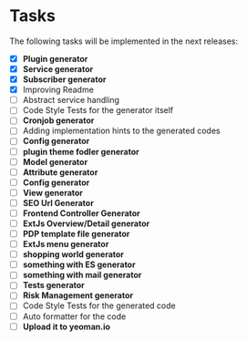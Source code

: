 # Tasks

The following tasks will be implemented in the next releases:

- [x] **Plugin generator**
- [x] **Service generator**
- [x] **Subscriber generator**
- [x] Improving Readme
- [ ] Abstract service handling
- [ ] Code Style Tests for the generator itself
- [ ] **Cronjob generator**
- [ ] Adding implementation hints to the generated codes
- [ ] **Config generator**
- [ ] **plugin theme fodler generator**
- [ ] **Model generator**
- [ ] **Attribute generator**
- [ ] **Config generator**
- [ ] **View generator**
- [ ] **SEO Url Generator**
- [ ] **Frontend Controller Generator**
- [ ] **ExtJs Overview/Detail generator**
- [ ] **PDP template file generator**
- [ ] **ExtJs menu generator**
- [ ] **shopping world generator**
- [ ] **something with ES generator** 
- [ ] **something with mail generator**
- [ ] **Tests generator**
- [ ] **Risk Management generator**
- [ ] Code Style Tests for the generated code
- [ ] Auto formatter for the code
- [ ] **Upload it to yeoman.io**